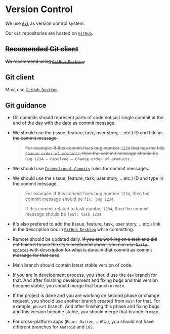 # Version Control

We use [`Git`](https://git-scm.com) as version control system.

Our `Git` repositories are hosted on [`GitHub`](https://github.com/Roqay).

## ~~Recomended Git client~~

~~We recommend using [`GitHub Desktop`](https://desktop.github.com).~~

## Git client

Must use [`GitHub Desktop`](https://desktop.github.com).

## Git guidance

- Git commits should represent parts of code not just single commit at the end of the day with the date as commit message.
- ~~We should use the (issue, feature, task, user story, ...etc.) ID and title as the commit message.~~

  > ~~For example: If this commit fixes bug number `1234` that has the title `Change order of products`, then the commit message should be `Bug 1234 - Resolved – Change order of products`.~~

- We should use [`Conventional Commits`](https://www.conventionalcommits.org) rules for commit messages.
- We should use the (issue, feature, task, user story, ...etc.) ID and type in the commit message.

  > For example: If this commit fixes bug number `1234`, then the commit message should be `fix: bug 1234`.

  > If this commit related to task number `1234`, then the commit message should be `feat: task 1234`.

- It's also prefered to add the (issue, feature, task, user story, ...etc.) link in the description box in [`GitHub Desktop`](https://desktop.github.com) while committing.

- Remote should be updated daily. ~~If you are working on a task and did not finish it to use the style mentioned above, you can use `Daily updates` with description for what is done in that commit as commit message for that case~~.
- Main branch should contain latest stable version of code.
- If you are in development process, you should use the `dev` branch for that. And after finishing development and fixing bugs and this version become stable, you should merge that branch in `main`.
- If the project is done and you are working on second phase or change request, you should use another branch created from `main` for that. For example, `phase2` branch. And after finishing this phase and fixing bugs and this version become stable, you should merge that branch in `main`.
- For cross-platform apps (`React Native`, ...etc.), you should not have different branches for `Android` and `iOS`.
